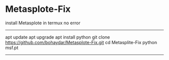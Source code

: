 # Metasplote-Fix
install Metasplote in termux no error
________________________________
apt update
apt upgrade 
apt install python 
git clone https://github.com/bohaydar/Metasplote-Fix.git
cd Metasplite-Fix
python msf.pt
_________________________________
